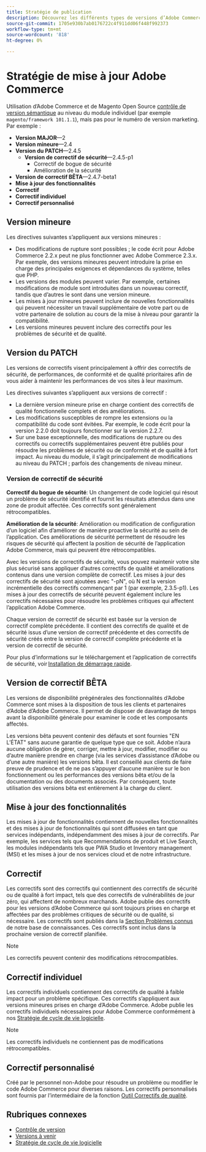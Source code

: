 ```yaml
---
title: Stratégie de publication
description: Découvrez les différents types de versions d’Adobe Commerce, notamment les versions mineures, les correctifs, les correctifs de sécurité, les fonctionnalités, les correctifs, les correctifs individuels et les correctifs personnalisés.
source-git-commit: 1705e930b7ab0176722c4f911dd06f448f992373
workflow-type: tm+mt
source-wordcount: '818'
ht-degree: 0%

---
```



# Stratégie de mise à jour Adobe Commerce

Utilisation d’Adobe Commerce et de Magento Open Source [contrôle de version sémantique](https://semver.org/) au niveau du module individuel (par exemple `magento/framework 101.1.1`), mais pas pour le numéro de version marketing. Par exemple :

- **Version MAJOR**—2
- **Version mineure**—2.4
- **Version du PATCH**—2.4.5
   - **Version de correctif de sécurité**—2.4.5-p1
      - Correctif de bogue de sécurité
      - Amélioration de la sécurité
- **Version de correctif BÊTA**—2.4.7-beta1
- **Mise à jour des fonctionnalités**
- **Correctif**
- **Correctif individuel**
- **Correctif personnalisé**

## Version mineure

Les directives suivantes s’appliquent aux versions mineures :

- Des modifications de rupture sont possibles ; le code écrit pour Adobe Commerce 2.2.x peut ne plus fonctionner avec Adobe Commerce 2.3.x. Par exemple, des versions mineures peuvent introduire la prise en charge des principales exigences et dépendances du système, telles que PHP.
- Les versions des modules peuvent varier. Par exemple, certaines modifications de module sont introduites dans un nouveau correctif, tandis que d’autres le sont dans une version mineure.
- Les mises à jour mineures peuvent inclure de nouvelles fonctionnalités qui peuvent nécessiter un travail supplémentaire de votre part ou de votre partenaire de solution au cours de la mise à niveau pour garantir la compatibilité.
- Les versions mineures peuvent inclure des correctifs pour les problèmes de sécurité et de qualité.

## Version du PATCH

Les versions de correctifs visent principalement à offrir des correctifs de sécurité, de performances, de conformité et de qualité prioritaires afin de vous aider à maintenir les performances de vos sites à leur maximum.

Les directives suivantes s’appliquent aux versions de correctif :

- La dernière version mineure prise en charge contient des correctifs de qualité fonctionnelle complets et des améliorations.
- Les modifications susceptibles de rompre les extensions ou la compatibilité du code sont évitées. Par exemple, le code écrit pour la version 2.2.0 doit toujours fonctionner sur la version 2.2.7.
- Sur une base exceptionnelle, des modifications de rupture ou des correctifs ou correctifs supplémentaires peuvent être publiés pour résoudre les problèmes de sécurité ou de conformité et de qualité à fort impact. Au niveau du module, il s’agit principalement de modifications au niveau du PATCH ; parfois des changements de niveau mineur.

### Version de correctif de sécurité

**Correctif du bogue de sécurité**: Un changement de code logiciel qui résout un problème de sécurité identifié et fournit les résultats attendus dans une zone de produit affectée. Ces correctifs sont généralement rétrocompatibles.

**Amélioration de la sécurité**: Amélioration ou modification de configuration d’un logiciel afin d’améliorer de manière proactive la sécurité au sein de l’application. Ces améliorations de sécurité permettent de résoudre les risques de sécurité qui affectent la position de sécurité de l’application Adobe Commerce, mais qui peuvent être rétrocompatibles.

Avec les versions de correctifs de sécurité, vous pouvez maintenir votre site plus sécurisé sans appliquer d’autres correctifs de qualité et améliorations contenus dans une version complète de correctif. Les mises à jour des correctifs de sécurité sont ajoutées avec &quot;-pN&quot;, où N est la version incrémentielle des correctifs commençant par 1 (par exemple, 2.3.5-p1). Les mises à jour des correctifs de sécurité peuvent également inclure les correctifs nécessaires pour résoudre les problèmes critiques qui affectent l’application Adobe Commerce.

Chaque version de correctif de sécurité est basée sur la version de correctif complète précédente. Il contient des correctifs de qualité et de sécurité issus d’une version de correctif précédente et des correctifs de sécurité créés entre la version de correctif complète précédente et la version de correctif de sécurité.

Pour plus d’informations sur le téléchargement et l’application de correctifs de sécurité, voir [Installation de démarrage rapide](../installation/composer.md#example---security-patch).

## Version de correctif BÊTA

Les versions de disponibilité prégénérales des fonctionnalités d’Adobe Commerce sont mises à la disposition de tous les clients et partenaires d’Adobe d’Adobe Commerce. Il permet de disposer de davantage de temps avant la disponibilité générale pour examiner le code et les composants affectés.

Les versions bêta peuvent contenir des défauts et sont fournies &quot;EN L’ÉTAT&quot; sans aucune garantie de quelque type que ce soit. Adobe n’aura aucune obligation de gérer, corriger, mettre à jour, modifier, modifier ou d’autre manière prendre en charge (via les services d’assistance d’Adobe ou d’une autre manière) les versions bêta. Il est conseillé aux clients de faire preuve de prudence et de ne pas s’appuyer d’aucune manière sur le bon fonctionnement ou les performances des versions bêta et/ou de la documentation ou des documents associés. Par conséquent, toute utilisation des versions bêta est entièrement à la charge du client.

## Mise à jour des fonctionnalités

Les mises à jour de fonctionnalités contiennent de nouvelles fonctionnalités et des mises à jour de fonctionnalités qui sont diffusées en tant que services indépendants, indépendamment des mises à jour de correctifs. Par exemple, les services tels que Recommendations de produit et Live Search, les modules indépendants tels que PWA Studio et Inventory management (MSI) et les mises à jour de nos services cloud et de notre infrastructure.

## Correctif

Les correctifs sont des correctifs qui contiennent des correctifs de sécurité ou de qualité à fort impact, tels que des correctifs de vulnérabilités de jour zéro, qui affectent de nombreux marchands. Adobe publie des correctifs pour les versions d’Adobe Commerce qui sont toujours prises en charge et affectées par des problèmes critiques de sécurité ou de qualité, si nécessaire. Les correctifs sont publiés dans la [Section Problèmes connus](https://support.magento.com/hc/en-us/sections/360003869892-Known-issues-patches-attached-) de notre base de connaissances. Ces correctifs sont inclus dans la prochaine version de correctif planifiée.

>[!NOTE]
>
>Les correctifs peuvent contenir des modifications rétrocompatibles.

## Correctif individuel

Les correctifs individuels contiennent des correctifs de qualité à faible impact pour un problème spécifique. Ces correctifs s’appliquent aux versions mineures prises en charge d’Adobe Commerce. Adobe publie les correctifs individuels nécessaires pour Adobe Commerce conformément à nos [Stratégie de cycle de vie logicielle](https://www.adobe.com/content/dam/cc/en/legal/terms/enterprise/pdfs/Adobe-Commerce-Software-Lifecycle-Policy.pdf).

>[!NOTE]
>
>Les correctifs individuels ne contiennent pas de modifications rétrocompatibles.

## Correctif personnalisé

Créé par le personnel non-Adobe pour résoudre un problème ou modifier le code Adobe Commerce pour diverses raisons. Les correctifs personnalisés sont fournis par l’intermédiaire de la fonction [Outil Correctifs de qualité](https://experienceleague.adobe.com/docs/commerce-operations/tools/quality-patches-tool/usage.html).

## Rubriques connexes

- [Contrôle de version](https://developer.adobe.com/commerce/php/development/versioning/)
- [Versions à venir](schedule.md)
- [Stratégie de cycle de vie logicielle](https://www.adobe.com/content/dam/cc/en/legal/terms/enterprise/pdfs/Adobe-Commerce-Software-Lifecycle-Policy.pdf)
